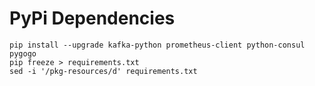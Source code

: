 # PyPi Dependencies

    pip install --upgrade kafka-python prometheus-client python-consul pygogo
    pip freeze > requirements.txt
    sed -i '/pkg-resources/d' requirements.txt
